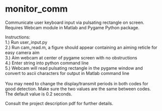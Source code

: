 # monitor_comm
Communicate user keyboard input via pulsating rectangle on screen.  Requires Webcam module in Matlab and Pygame Python package.

Instructions: <br />
1.)  Run user_input.py <br />
2.)  Run cam_read.m, a figure should appear containing an aiming reticle for easy camera aim <br />
3.)  Aim webcam at center of pygame screen with no obstructions <br />
4.)  Enter string into python command line <br />
5.)  Webcam will read pulsating rectangle in the pygame window and convert to ascii characters for output in Matlab command line <br />
<br />
You may need to change the display/transmit periods in both codes for good detection.  Make sure the two values are the same between codes.  The default value is 0.2 seconds.<br />

Consult the project description pdf for further details.
